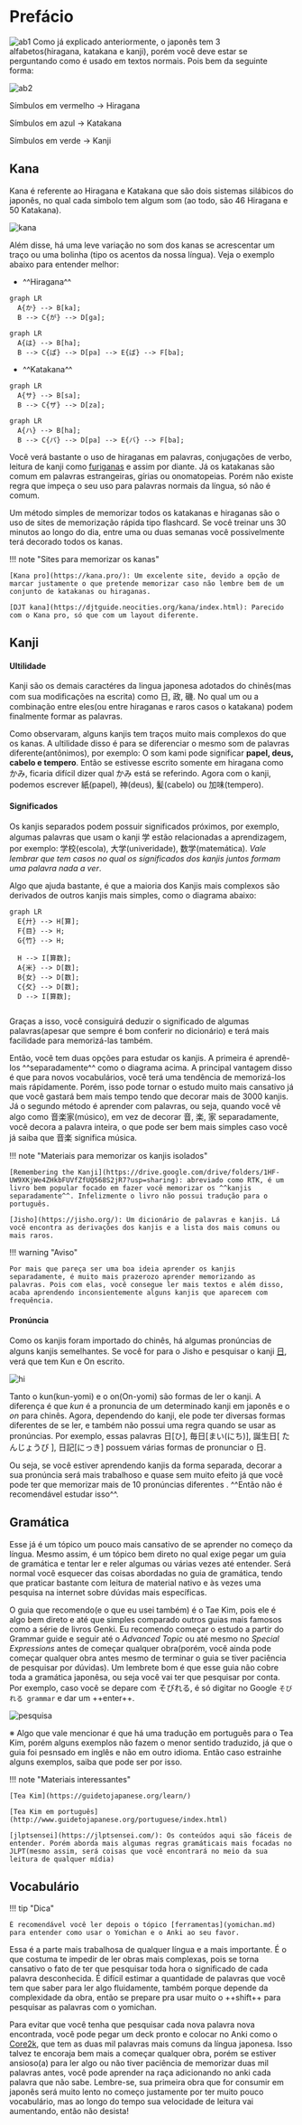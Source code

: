 # Prefácio

![ab1](imagens/ab1.jpg 'ab1')
Como já explicado anteriormente, o japonês tem 3 alfabetos(hiragana, katakana e kanji), porém você deve estar se perguntando como é usado em textos normais. Pois bem da seguinte forma:

![ab2](imagens/ab2.png 'ab2')

Símbulos em vermelho -> Hiragana

Símbulos em azul -> Katakana

Símbulos em verde -> Kanji

## Kana

Kana é referente ao Hiragana e Katakana que são dois sistemas silábicos do japonês, no qual cada simbolo tem algum som (ao todo, são 46 Hiragana e 50 Katakana). 

![kana](imagens/kana.jpg)

Além disse, há uma leve variação no som dos kanas se acrescentar um traço ou uma bolinha (tipo os acentos da nossa língua). Veja o exemplo abaixo para entender melhor:

- ^^Hiragana^^

``` mermaid
graph LR
  A{か} --> B[ka];
  B --> C{が} --> D[ga];

```

``` mermaid
graph LR
  A{は} --> B[ha];
  B --> C{ぱ} --> D[pa] --> E{ば} --> F[ba];

```

- ^^Katakana^^

``` mermaid
graph LR
  A{サ} --> B[sa];
  B --> C{ザ} --> D[za];

```

``` mermaid
graph LR
  A{ハ} --> B[ha];
  B --> C{パ} --> D[pa] --> E{バ} --> F[ba];

```

Você verá bastante o uso de hiraganas em palavras, conjugações de verbo, leitura de kanji como [furiganas](https://pt.wikipedia.org/wiki/Furigana) e assim por diante. Já os katakanas são comum em palavras estrangeiras, gírias ou onomatopeias. Porém não existe regra que impeça o seu uso para palavras normais da língua, só não é comum. 

Um método simples de memorizar todos os katakanas e hiraganas são o uso de sites de memorização rápida tipo flashcard. Se você treinar uns 30 minutos ao longo do dia, entre uma ou duas semanas você possivelmente terá decorado todos os kanas.

!!! note "Sites para memorizar os kanas"

    [Kana pro](https://kana.pro/): Um excelente site, devido a opção de marcar justamente o que pretende memorizar caso não lembre bem de um conjunto de katakanas ou hiraganas.  

    [DJT kana](https://djtguide.neocities.org/kana/index.html): Parecido com o Kana pro, só que com um layout diferente.


## Kanji

#### Ultilidade

Kanji são os demais caractéres da lingua japonesa adotados do chinês(mas com sua modificações na escrita) como 日, 政, 磯. No qual um ou a combinação entre eles(ou entre hiraganas e  raros casos o katakana) podem finalmente formar as palavras. 

Como observaram, alguns kanjis tem traços muito mais complexos do que os kanas. A ultilidade disso é para se diferenciar o mesmo som de palavras diferente(antônimos), por exemplo: O som kami pode significar **papel, deus, cabelo e tempero**. Então se estivesse escrito somente em hiragana como かみ, ficaria difícil dizer qual かみ está se referindo. Agora com o kanji, podemos escrever 紙(papel), 神(deus), 髪(cabelo) ou 加味(tempero).

#### Significados

Os kanjis separados podem possuir significados próximos, por exemplo, algumas palavras que usam o kanji 学 estão relacionadas a aprendizagem, por exemplo: 学校(escola), 大学(univeridade), 数学(matemática). *Vale lembrar que tem casos no qual os significados dos kanjis juntos formam uma palavra nada a ver*.

Algo que ajuda bastante, é que a maioria dos Kanjis mais complexos são derivados de outros kanjis mais simples, como o diagrama abaixo: 

``` mermaid
graph LR
  E{廾} --> H[算];
  F{目} --> H; 
  G{竹} --> H;

  H --> I[算数];
  A{米} --> D[数];
  B{女} --> D[数]; 
  C{攵} --> D[数];
  D --> I[算数];


```

Graças a isso, você consiguirá deduzir o significado de algumas palavras(apesar que sempre é bom conferir no dicionário) e terá mais facilidade para memorizá-las também.

Então, você tem duas opções para estudar os kanjis. A primeira é aprendê-los ^^separadamente^^ como o diagrama acima. A principal vantagem disso é que para novos vocabulários, você terá uma tendência de memorizá-los mais rápidamente. Porém, isso pode tornar o estudo muito mais cansativo já que você gastará bem mais tempo tendo que decorar mais de 3000 kanjis. Já o segundo método é aprender com palavras, ou seja, quando você vê algo como 音楽家(músico), em vez de decorar 音, 楽, 家 separadamente, você decora a palavra inteira, o que pode ser bem mais simples caso você já saiba que 音楽 significa música.

!!! note "Materiais para memorizar os kanjis isolados"

    [Remembering the Kanji](https://drive.google.com/drive/folders/1HF-UW9XKjWe4ZHkbFUVfZfUQ568S2jR7?usp=sharing): abreviado como RTK, é um livro bem popular focado em fazer você memorizar os ^^kanjis separadamente^^. Infelizmente o livro não possui tradução para o português.

    [Jisho](https://jisho.org/): Um dicionário de palavras e kanjis. Lá você encontra as derivações dos kanjis e a lista dos mais comuns ou mais raros.

!!! warning "Aviso"

    Por mais que pareça ser uma boa ideia aprender os kanjis separadamente, é muito mais prazerozo aprender memorizando as palavras. Pois com elas, você consegue ler mais textos e além disso, acaba aprendendo inconsientemente alguns kanjis que aparecem com frequência. 

#### Pronúncia

Como os kanjis foram importado do chinês, há algumas pronúncias de alguns kanjis semelhantes. Se você for para o Jisho  e pesquisar o kanji [日](https://jisho.org/search/%E6%97%A5%20%23kanji), verá que tem Kun e On escrito.

![hi](imagens/hi.png)

Tanto o kun(kun-yomi) e o on(On-yomi) são formas de ler o kanji. A diferença é que *kun* é a pronuncia de um determinado kanji em japonês e o *on* para chinês. Agora, dependendo do kanji, ele pode ter diversas formas diferentes de se ler, e também não possui uma regra quando se usar as pronúncias. Por exemplo, essas palavras 日[ひ], 毎日[まい(にち)], 誕生日[ たんじょうび ], 日記[にっき] possuem várias formas de pronunciar o 日.

Ou seja, se você estiver aprendendo kanjis da forma separada, decorar a sua pronúncia será mais trabalhoso e quase sem muito efeito já que você pode ter que memorizar mais de 10 pronúncias diferentes . ^^Então não é recomendável estudar isso^^. 

## Gramática

Esse já é um tópico um pouco mais cansativo de se aprender no começo da língua. Mesmo assim, é um tópico bem direto no qual exige pegar um guia de gramática e tentar ler e reler algumas ou várias vezes até entender. Será normal você esquecer das coisas abordadas no guia de gramática, tendo que praticar bastante com leitura de material nativo e às vezes uma pesquisa na internet sobre dúvidas mais específicas. 

O guia que recomendo(e o que eu usei também) é o Tae Kim, pois ele é algo bem direto e até que simples comparado outros guias mais famosos como a série de livros Genki. Eu recomendo começar o estudo a partir do Grammar guide e seguir até o *Advanced Topic* ou até mesmo no *Special Expressions* antes de começar qualquer obra(porém, você ainda pode começar qualquer obra antes mesmo de terminar o guia se tiver paciência de pesquisar por dúvidas). Um lembrete bom é que esse guia não cobre toda a gramática japonêsa, ou seja você vai ter que pesquisar por conta. Por exemplo, caso você se depare com そびれる, é só digitar no Google `そびれる grammar` e dar um ++enter++.

![pesquisa](imagens/pesquisa.png)

※ Algo que vale mencionar é que há uma tradução em português para o Tea Kim, porém alguns exemplos não fazem o menor sentido traduzido, já que o guia foi pesnsado em inglês e não em outro idioma. Então caso estrainhe alguns exemplos, saiba que pode ser por isso.

!!! note "Materiais interessantes"

    [Tea Kim](https://guidetojapanese.org/learn/)

    [Tea Kim em português](http://www.guidetojapanese.org/portuguese/index.html)

    [jlptsensei](https://jlptsensei.com/): Os conteúdos aqui são fáceis de entender. Porém aborda mais algumas regras gramáticais mais focadas no JLPT(mesmo assim, será coisas que você encontrará no meio da sua leitura de qualquer mídia)

## Vocabulário

!!! tip "Dica"

    É recomendável você ler depois o tópico [ferramentas](yomichan.md) para entender como usar o Yomichan e o Anki ao seu favor. 

Essa é a parte mais trabalhosa de qualquer língua e a mais importante. É o que costuma te impedir de ler obras mais complexas, pois se torna cansativo o fato de ter que pesquisar toda hora o significado de cada palavra desconhecida. É difícil estimar a quantidade de palavras que você tem que saber para ler algo fluidamente, também porque depende da complexidade da obra, então se prepare pra usar muito o ++shift++ para pesquisar as palavras com o yomichan.

Para evitar que você tenha que pesquisar cada nova palavra nova encontrada, você pode pegar um deck pronto e colocar no Anki como o [Core2k](https://ankiweb.net/shared/info/2141233552), que tem as duas mil palavras mais comuns da língua japonesa. Isso talvez te encoraja bem mais a começar qualquer obra, porém se estiver ansioso(a) para ler algo ou não tiver paciência de memorizar duas mil palavras antes, você pode aprender na raça adicionando no anki cada palavra que não sabe. Lembre-se, sua primeira obra que for consumir em japonês será muito lento no começo justamente por ter muito pouco vocabulário, mas ao longo do tempo sua velocidade de leitura vai aumentando, então não desista!


